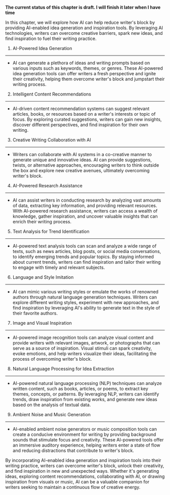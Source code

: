 **The current status of this chapter is draft. I will finish it later when I have time**

In this chapter, we will explore how AI can help reduce writer's block by providing AI-enabled idea generation and inspiration tools. By leveraging AI technologies, writers can overcome creative barriers, spark new ideas, and find inspiration to fuel their writing practice.

1. AI-Powered Idea Generation
-----------------------------

* AI can generate a plethora of ideas and writing prompts based on various inputs such as keywords, themes, or genres. These AI-powered idea generation tools can offer writers a fresh perspective and ignite their creativity, helping them overcome writer's block and jumpstart their writing process.

2. Intelligent Content Recommendations
--------------------------------------

* AI-driven content recommendation systems can suggest relevant articles, books, or resources based on a writer's interests or topic of focus. By exploring curated suggestions, writers can gain new insights, discover different perspectives, and find inspiration for their own writing.

3. Creative Writing Collaboration with AI
-----------------------------------------

* Writers can collaborate with AI systems in a co-creative manner to generate unique and innovative ideas. AI can provide suggestions, twists, or alternative approaches, encouraging writers to think outside the box and explore new creative avenues, ultimately overcoming writer's block.

4. AI-Powered Research Assistance
---------------------------------

* AI can assist writers in conducting research by analyzing vast amounts of data, extracting key information, and providing relevant resources. With AI-powered research assistance, writers can access a wealth of knowledge, gather inspiration, and uncover valuable insights that can enrich their writing process.

5. Text Analysis for Trend Identification
-----------------------------------------

* AI-powered text analysis tools can scan and analyze a wide range of texts, such as news articles, blog posts, or social media conversations, to identify emerging trends and popular topics. By staying informed about current trends, writers can find inspiration and tailor their writing to engage with timely and relevant subjects.

6. Language and Style Imitation
-------------------------------

* AI can mimic various writing styles or emulate the works of renowned authors through natural language generation techniques. Writers can explore different writing styles, experiment with new approaches, and find inspiration by leveraging AI's ability to generate text in the style of their favorite authors.

7. Image and Visual Inspiration
-------------------------------

* AI-powered image recognition tools can analyze visual content and provide writers with relevant images, artwork, or photographs that can serve as a source of inspiration. Visual stimuli can spark creativity, evoke emotions, and help writers visualize their ideas, facilitating the process of overcoming writer's block.

8. Natural Language Processing for Idea Extraction
--------------------------------------------------

* AI-powered natural language processing (NLP) techniques can analyze written content, such as books, articles, or poems, to extract key themes, concepts, or patterns. By leveraging NLP, writers can identify trends, draw inspiration from existing works, and generate new ideas based on the analysis of textual data.

9. Ambient Noise and Music Generation
-------------------------------------

* AI-enabled ambient noise generators or music composition tools can create a conducive environment for writing by providing background sounds that stimulate focus and creativity. These AI-powered tools offer an immersive auditory experience, helping writers enter a state of flow and reducing distractions that contribute to writer's block.

By incorporating AI-enabled idea generation and inspiration tools into their writing practice, writers can overcome writer's block, unlock their creativity, and find inspiration in new and unexpected ways. Whether it's generating ideas, exploring content recommendations, collaborating with AI, or drawing inspiration from visuals or music, AI can be a valuable companion for writers seeking to maintain a continuous flow of creative energy.
